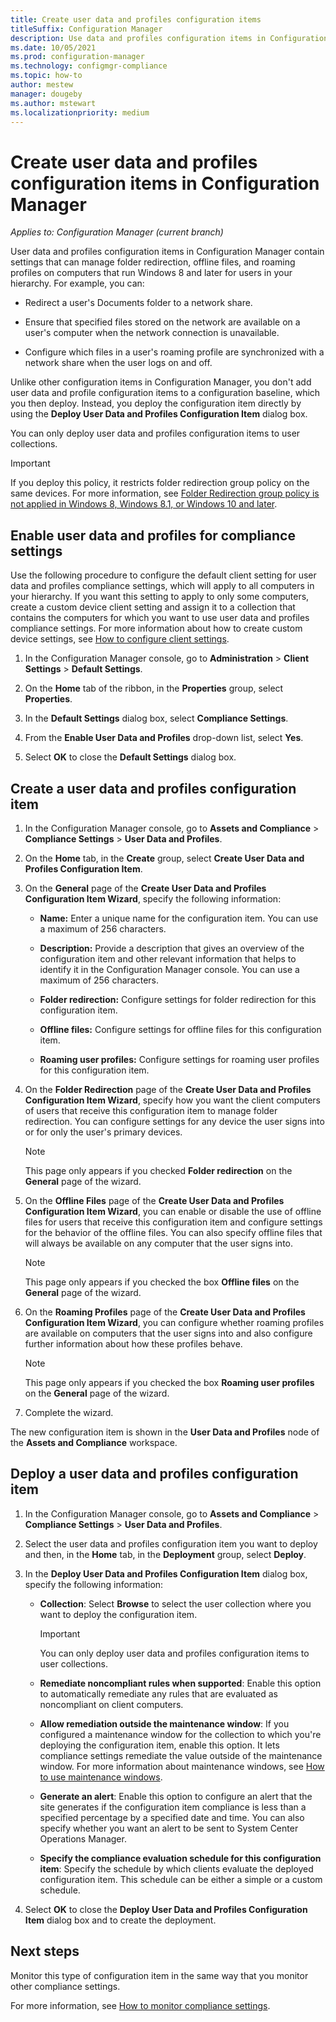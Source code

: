 ```yaml
---
title: Create user data and profiles configuration items
titleSuffix: Configuration Manager
description: Use data and profiles configuration items in Configuration Manager to manage folder redirection, offline files, and roaming profiles.
ms.date: 10/05/2021
ms.prod: configuration-manager
ms.technology: configmgr-compliance
ms.topic: how-to
author: mestew
manager: dougeby
ms.author: mstewart
ms.localizationpriority: medium
---
```


# Create user data and profiles configuration items in Configuration Manager

*Applies to: Configuration Manager (current branch)*

User data and profiles configuration items in Configuration Manager contain settings that can manage folder redirection, offline files, and roaming profiles on computers that run Windows 8 and later for users in your hierarchy. For example, you can:  

- Redirect a user's Documents folder to a network share.  

- Ensure that specified files stored on the network are available on a user's computer when the network connection is unavailable.  

- Configure which files in a user's roaming profile are synchronized with a network share when the user logs on and off.  

Unlike other configuration items in Configuration Manager, you don't add user data and profile configuration items to a configuration baseline, which you then deploy. Instead, you deploy the configuration item directly by using the **Deploy User Data and Profiles Configuration Item** dialog box.  

You can only deploy user data and profiles configuration items to user collections.

> [!IMPORTANT]
> If you deploy this policy, it restricts folder redirection group policy on the same devices. For more information, see [Folder Redirection group policy is not applied in Windows 8, Windows 8.1, or Windows 10 and later](/troubleshoot/windows-server/group-policy/folder-redirection-group-policy-not-applied).<!-- SCCMDocs#2315 -->

## Enable user data and profiles for compliance settings

Use the following procedure to configure the default client setting for user data and profiles compliance settings, which will apply to all computers in your hierarchy. If you want this setting to apply to only some computers, create a custom device client setting and assign it to a collection that contains the computers for which you want to use user data and profiles compliance settings. For more information about how to create custom device settings, see [How to configure client settings](../../core/clients/deploy/configure-client-settings.md).  

1. In the Configuration Manager console, go to **Administration** > **Client Settings** > **Default Settings**.

1. On the **Home** tab of the ribbon, in the **Properties** group, select **Properties**.

1. In the **Default Settings** dialog box, select **Compliance Settings**.

1. From the **Enable User Data and Profiles** drop-down list, select **Yes**.

1. Select **OK** to close the **Default Settings** dialog box.

## Create a user data and profiles configuration item

1. In the Configuration Manager console, go to **Assets and Compliance** > **Compliance Settings** > **User Data and Profiles**.

1. On the **Home** tab, in the **Create** group, select **Create User Data and Profiles Configuration Item**.

1. On the **General** page of the **Create User Data and Profiles Configuration Item Wizard**, specify the following information:

    - **Name:** Enter a unique name for the configuration item. You can use a maximum of 256 characters.

    - **Description:** Provide a description that gives an overview of the configuration item and other relevant information that helps to identify it in the Configuration Manager console. You can use a maximum of 256 characters.

    - **Folder redirection:** Configure settings for folder redirection for this configuration item.

    - **Offline files:** Configure settings for offline files for this configuration item.

    - **Roaming user profiles:** Configure settings for roaming user profiles for this configuration item.

1. On the **Folder Redirection** page of the **Create User Data and Profiles Configuration Item Wizard**, specify how you want the client computers of users that receive this configuration item to manage folder redirection. You can configure settings for any device the user signs into or for only the user's primary devices.

    > [!NOTE]
    > This page only appears if you checked **Folder redirection** on the **General** page of the wizard.

1. On the **Offline Files** page of the **Create User Data and Profiles Configuration Item Wizard**, you can enable or disable the use of offline files for users that receive this configuration item and configure settings for the behavior of the offline files. You can also specify offline files that will always be available on any computer that the user signs into.

    > [!NOTE]
    > This page only appears if you checked the box **Offline files** on the **General** page of the wizard.

1. On the **Roaming Profiles** page of the **Create User Data and Profiles Configuration Item Wizard**, you can configure whether roaming profiles are available on computers that the user signs into and also configure further information about how these profiles behave.

    > [!NOTE]
    > This page only appears if you checked the box **Roaming user profiles** on the **General** page of the wizard.

1. Complete the wizard.

The new configuration item is shown in the **User Data and Profiles** node of the **Assets and Compliance** workspace.

## Deploy a user data and profiles configuration item

1. In the Configuration Manager console, go to **Assets and Compliance** > **Compliance Settings** > **User Data and Profiles**.

1. Select the user data and profiles configuration item you want to deploy and then, in the **Home** tab, in the **Deployment** group, select **Deploy**.

1. In the **Deploy User Data and Profiles Configuration Item** dialog box, specify the following information:

    - **Collection**: Select **Browse** to select the user collection where you want to deploy the configuration item.

        > [!IMPORTANT]
        > You can only deploy user data and profiles configuration items to user collections.

    - **Remediate noncompliant rules when supported**: Enable this option to automatically remediate any rules that are evaluated as noncompliant on client computers.

    - **Allow remediation outside the maintenance window**: If you configured a maintenance window for the collection to which you're deploying the configuration item, enable this option. It lets compliance settings remediate the value outside of the maintenance window. For more information about maintenance windows, see [How to use maintenance windows](../../core/clients/manage/collections/use-maintenance-windows.md).

    - **Generate an alert**: Enable this option to configure an alert that the site generates if the configuration item compliance is less than a specified percentage by a specified date and time. You can also specify whether you want an alert to be sent to System Center Operations Manager.

    - **Specify the compliance evaluation schedule for this configuration item**: Specify the schedule by which clients evaluate the deployed configuration item. This schedule can be either a simple or a custom schedule.

1. Select **OK** to close the **Deploy User Data and Profiles Configuration Item** dialog box and to create the deployment.

## Next steps

Monitor this type of configuration item in the same way that you monitor other compliance settings.

For more information, see [How to monitor compliance settings](monitor-compliance-settings.md).
